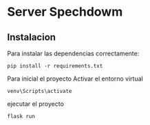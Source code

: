 # Server Spechdowm

## Instalacion

Para instalar las dependencias correctamente:

```
pip install -r requirements.txt
```

Para inicial el proyecto
Activar el entorno virtual

```
venv\Scripts\activate
```

ejecutar el proyecto

```
flask run
```
